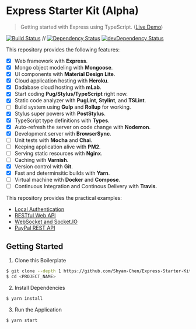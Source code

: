 # Express Starter Kit (Alpha)

> Getting started with Express using TypeScript. ([Live Demo](https://expressmongoose-live-demo.herokuapp.com/))

[![Build Status](https://travis-ci.org/Shyam-Chen/Express-Starter-Kit.svg?branch=master)](https://travis-ci.org/Shyam-Chen/Express-Starter-Kit)
 //
[![Dependency Status](https://david-dm.org/Shyam-Chen/Express-Starter-Kit.svg)](https://david-dm.org/Shyam-Chen/Express-Starter-Kit)
[![devDependency Status](https://david-dm.org/Shyam-Chen/Express-Starter-Kit/dev-status.svg)](https://david-dm.org/Shyam-Chen/Express-Starter-Kit?type=dev)

This repository provides the following features:
* [x] Web framework with **Express**.
* [x] Mongo object modeling with **Mongoose**.
* [x] UI components with **Material Design Lite**.
* [x] Cloud application hosting with **Heroku**.
* [x] Dadabase cloud hosting with **mLab**.
* [x] Start coding **Pug/Stylus/TypeScript** right now.
* [x] Static code analyzer with **PugLint**, **Stylint**, and **TSLint**.
* [ ] Build system using **Gulp** and **Rollup** for working.
* [x] Stylus super powers with **PostStylus**.
* [x] TypeScript type definitions with **Types**.
* [x] Auto-refresh the server on code change with **Nodemon**.
* [x] Development server with **BrowserSync**.
* [ ] Unit tests with **Mocha** and **Chai**.
* [ ] Keeping application alive with **PM2**.
* [ ] Serving static resources with **Nginx**.
* [ ] Caching with **Varnish**.
* [x] Version control with **Git**.
* [x] Fast and determinsitic builds with **Yarn**.
* [ ] Virtual machine with **Docker** and **Compose**.
* [ ] Continuous Integration and Continous Delivery with **Travis**.

This repository provides the practical examples:
* [Local Authentication](https://github.com/Shyam-Chen/Express-Starter-Kit/tree/auth-local)
* [RESTful Web API](https://github.com/Shyam-Chen/Express-Starter-Kit/tree/rest)
* [WebSocket and Socket.IO](https://github.com/Shyam-Chen/Express-Starter-Kit/tree/socket)
* [PayPal REST API](https://github.com/Shyam-Chen/Express-Starter-Kit/tree/paypal-rest-sdk)

## Getting Started

1) Clone this Boilerplate
```bash
$ git clone --depth 1 https://github.com/Shyam-Chen/Express-Starter-Kit.git <PROJECT_NAME>
$ cd <PROJECT_NAME>
```

2) Install Dependencies
```bash
$ yarn install
```

3) Run the Application
```bash
$ yarn start
```

